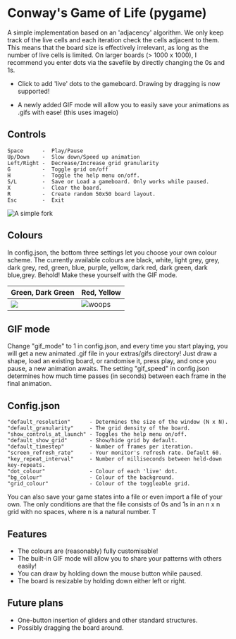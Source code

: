 # Conway's Game of Life (pygame)
A simple implementation based on an 'adjacency' algorithm. We only keep track of the live cells and each iteration check the cells adjacent to them. This means that the board size is effectively irrelevant, as long as the number of live cells is limited. On larger boards (> 1000 x 1000), I recommend you enter dots via the savefile by directly changing the 0s and 1s.

* Click to add 'live' dots to the gameboard. Drawing by dragging is now supported!

* A newly added GIF mode will allow you to easily save your animations as .gifs with ease! (this uses imageio)

## Controls
    Space      -  Play/Pause  
    Up/Down    -  Slow down/Speed up animation  
    Left/Right -  Decrease/Increase grid granularity  
    G          -  Toggle grid on/off  
    H          -  Toggle the help menu on/off.  
    S/L        -  Save or Load a gameboard. Only works while paused.  
    X          -  Clear the board.  
    R          -  Create random 50x50 board layout.  
    Esc        -  Exit
    
![A simple fork](https://i.imgur.com/FNkbYEQ.gif)

## Colours
In config.json, the bottom three settings let you choose your own colour scheme. The currently available colours are black, white, light grey, grey, dark grey, red, green, blue, purple, yellow, dark red, dark green, dark blue,grey. Behold! Make these yourself with the GIF mode.

| Green, Dark Green | Red, Yellow |
| --- | --- |
| ![](https://i.imgur.com/CY5lPSD.gif) | ![woops](https://i.imgur.com/MtR1k8K.gif) |

## GIF mode
Change "gif_mode" to 1 in config.json, and every time you start playing, you will get a new animated .gif file in your extras/gifs directory! Just draw a shape, load an existing board, or randomise it, press play, and once you pause, a new animation awaits. The setting "gif_speed" in config.json determines how much time passes (in seconds) between each frame in the final animation.

## Config.json
    "default_resolution"      - Determines the size of the window (N x N).  
    "default_granularity"     - The grid density of the board.  
    "show_controls_at_launch" - Toggles the help menu on/off.  
    "default_show_grid"       - Show/hide grid by default.  
    "default_timestep"        - Number of frames per iteration.  
    "screen_refresh_rate"     - Your monitor's refresh rate. Default 60.  
    "key_repeat_interval"     - Number of milliseconds between held-down key-repeats.
    "dot_colour"              - Colour of each 'live' dot.
    "bg_colour"               - Colour of the background.
    "grid_colour"             - Colour of the toggleable grid.

You can also save your game states into a file or even import a file of your own. The only conditions are that the file consists of 0s and 1s in an n x n grid with no spaces, where n is a natural number. T

## Features
* The colours are (reasonably) fully customisable!
* The built-in GIF mode will allow you to share your patterns with others easily!
* You can draw by holding down the mouse button while paused.
* The board is resizable by holding down either left or right.

## Future plans
* One-button insertion of gliders and other standard structures.
* Possibly dragging the board around.